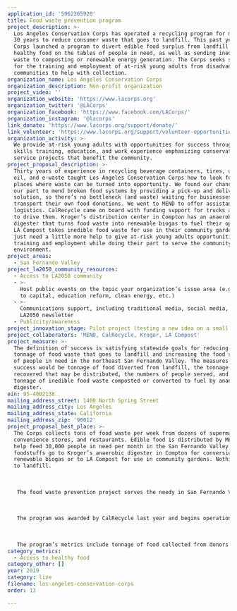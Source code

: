 ```yaml
---
application_id: '5962365920'
title: Food waste prevention program
project_description: >-
  Los Angeles Conservation Corps has operated a recycling program for more than
  30 years to reduce consumer waste that goes to landfill. This past year, the
  Corps launched a program to divert edible food surplus from landfill and put
  healthy food on the tables of people in need, as well as sending inedible food
  waste to composting or renewable energy generation. The Corps seeks support
  for the training and employment of at-risk young adults from disadvantaged
  communities to help with collection.
organization_name: Los Angeles Conservation Corps
organization_description: Non-profit organization
project_video: ''
organization_website: 'https://www.lacorps.org'
organization_twitter: '@LACorps'
organization_facebook: 'https://www.facebook.com/LACorps/'
organization_instagram: '@lacorps'
link_donate: 'https://www.lacorps.org/support/donate/'
link_volunteer: 'https://www.lacorps.org/support/volunteer-opportunities/'
organization_activity: >-
  We provide at-risk young adults with opportunities for success through job
  skills training, education, and work experience emphasizing conservation and
  service projects that benefit the community.
project_proposal_description: >-
  Thirty years of experience in recycling beverage containers, tires, used motor
  oil, and e-waste taught Los Angeles Conservation Corps how to look for other
  places where waste can be turned into opportunity. We found our chance to do
  our part to mend broken food systems by providing a pick-up and delivery
  solution, so there’s no bottleneck (and waste) waiting for businesses to
  transport their own food donations. We went to MEND to offer assistance with
  logistics. CalRecycle came on board with funding support for trucks and people
  to drive them. Kroger’s distribution center in Compton has an anaerobic
  digester that turns food waste into renewable biogas to fuel their operations.
  LA Compost takes inedible food waste for use in their community gardens. We
  just need a little more help to give at-risk young adults opportunities for
  training and employment while doing their part to serve the community and the
  environment.
project_areas:
  - San Fernando Valley
project_la2050_community_resources:
  - Access to LA2050 community
  - >-
    Host public events on the topic your organization’s issue area (e.g. access
    to capital, education reform, clean energy, etc.) 
  - >-
    Communications support, including traditional media, social media, and
    LA2050 newsletter
  - Publicity/awareness
project_innovation_stage: Pilot project (testing a new idea on a small scale to prove feasibility)
project_collaborators: 'MEND, CalRecycle, Kroger, LA Compost'
project_measure: >-
  The definition of success is satisfying statewide goals for reducing the
  tonnage of food waste that goes to landfill and increasing the food security
  of people in need in the northeast San Fernando Valley. The measures of
  success would be tonnage of food diverted from landfill, the tonnage of food
  recovered that may be distributed, the numbers of people served, and the
  tonnage of inedible food waste composted or converted to fuel by anaerobic
  digester.
ein: 95-4002138
mailing_address_street: 1400 North Spring Street
mailing_address_city: Los Angeles
mailing_address_state: California
mailing_address_zip: '90012'
project_proposal_best_place: >-
  The Corps collects tons of food waste per week from dozens of supermarkets,
  convenience stores, and restaurants. Edible food is distributed by MEND to
  help feed 30,000 people in need per month in the San Fernando Valley. Inedible
  foodstuffs go to Kroger’s anaerobic digester in Compton for conversion to
  renewable biogas or to LA Compost for use in community gardens. Nothing goes
  to landfill.
   
   
   
   The food waste prevention project serves the needy in San Fernando Valley, centering on the MEND food bank in Pacoima. Los Angeles has the largest food insecure population in America with 1.3 million residents of the County struggling to put food on the table. At MEND, 35% of clients are fully dependent upon the food bank. The residents of Pacoima are 90% Latino. It’s a low-income/disadvantaged community.
   
   
   
   The program was awarded by CalRecycle last year and begins operations this year. It will be an ongoing program, so long as funding is available.
   
   
   
   The program’s metrics include tonnage of food collected from donors and thus diverted from landfill, tonnage of edible food distributed to people in need, number of people served, tonnage of food waste composted or anaerobically digested. Each month, MEND serves 2,540 clients onsite and 18,520 through offsite distribution, and the Corps’ contribution enables service of 10,000 more per month.
category_metrics:
  - Access to healthy food
category_other: []
year: 2019
category: live
filename: los-angeles-conservation-corps
order: 13

---
```

